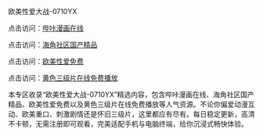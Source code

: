 欧美性爱大战-0710YX

点击访问：<a href="https://heiliaoxwd5i8.pages.dev">哔咔漫画在线</a>

点击访问：<a href="https://heiliaowt0d7p.pages.dev">海角社区国产精品</a>

点击访问：<a href="https://heiliaoga6s9v.pages.dev">欧美性爱免费</a>

点击访问：<a href="https://heiliaoow5kzm.pages.dev">黄色三级片在线免费播放</a>

本专区收录“欧美性爱大战-0710YX”精选内容，包含哔咔漫画在线、海角社区国产精品、欧美性爱免费以及黄色三级片在线免费播放等人气资源。不论你偏爱动漫互动、欧美重口、刺激剧情还是怀旧三级片，这里都应有尽有。每日稳定更新，高清不卡顿，无需注册即可观看，完美适配手机与电脑终端，给你沉浸式畅快体验。

<span style="display:none;">[Canonical link](https://github.com/tam20250710/so41)</span>
